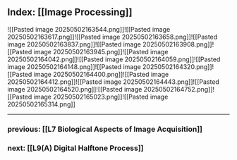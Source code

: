 ## Index: [[Image Processing]]

![[Pasted image 20250502163544.png]]![[Pasted image 20250502163617.png]]![[Pasted image 20250502163658.png]]![[Pasted image 20250502163837.png]]![[Pasted image 20250502163908.png]]![[Pasted image 20250502163945.png]]![[Pasted image 20250502164042.png]]![[Pasted image 20250502164059.png]]![[Pasted image 20250502164148.png]]![[Pasted image 20250502164320.png]]![[Pasted image 20250502164400.png]]![[Pasted image 20250502164412.png]]![[Pasted image 20250502164443.png]]![[Pasted image 20250502164520.png]]![[Pasted image 20250502164752.png]]![[Pasted image 20250502165023.png]]![[Pasted image 20250502165314.png]]

***
### previous: [[L7 Biological Aspects of Image Acquisition]]
### next: [[L9(A) Digital Halftone Process]]